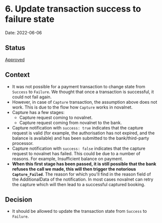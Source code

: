 # 6. Update transaction success to failure state

Date: 2022-06-06

## Status

[Approved](https://github.com/commercetools/commercetools-novalnet-integration/pull/971)

## Context

- It was not possible for a payment transaction to change state from `Success` to `Failure`. We thought that once a transaction is successful, it could not fail again.
- However, in case of `Capture` transaction, the assumption above does not work. This is due to the flow how `Capture` works in novalnet.  
- Capture has a few stages:
  - Capture request coming to novalnet.
  - Capture request coming from novalnet to the bank.
- Capture notification with `success: true` indicates that the capture request is valid (for example, the authorisation has not expired, and the balance is available) and has been submitted to the bank/third-party processor.
- Capture notification with `success: false` indicates that the capture request to novalnet has failed. This could be due to a number of reasons. For example, Insufficient balance on payment.
- **When this first stage has been passed, it is still possible that the bank refuses the call we made, this will then trigger the notorious `Capture_Failed`**. The reason for which you'll find in the reason field of the AdditionalData of the notification. In most cases novalnet can retry the capture which will then lead to a successful captured booking.

## Decision

- It should be allowed to update the transaction state from `Success` to `Failure`.
